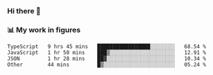 ### Hi there 👋

### 📊 My work in figures

<!--START_SECTION:waka-->

```text
TypeScript   9 hrs 45 mins   █████████████████░░░░░░░░   68.54 %
JavaScript   1 hr 50 mins    ███▒░░░░░░░░░░░░░░░░░░░░░   12.91 %
JSON         1 hr 28 mins    ██▓░░░░░░░░░░░░░░░░░░░░░░   10.34 %
Other        44 mins         █▒░░░░░░░░░░░░░░░░░░░░░░░   05.24 %
```

<!--END_SECTION:waka-->
